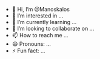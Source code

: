 - 👋 Hi, I’m @Manoskalos
- 👀 I’m interested in ...
- 🌱 I’m currently learning ...
- 💞️ I’m looking to collaborate on ...
- 📫 How to reach me ...
- 😄 Pronouns: ...
- ⚡ Fun fact: ...

<!---
Manoskalos/Manoskalos is a ✨ special ✨ repository because its `README.md` (this file) appears on your GitHub profile.
You can click the Preview link to take a look at your changes.
--->
